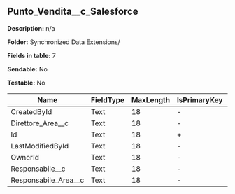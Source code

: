 ## Punto_Vendita__c_Salesforce

**Description:** n/a

**Folder:** Synchronized Data Extensions/

**Fields in table:** 7

**Sendable:** No

**Testable:** No

| Name | FieldType | MaxLength | IsPrimaryKey | IsNullable | DefaultValue |
| --- | --- | --- | --- | --- | --- |
| CreatedById | Text | 18 | - | + |  |
| Direttore_Area__c | Text | 18 | - | + |  |
| Id | Text | 18 | + | - |  |
| LastModifiedById | Text | 18 | - | + |  |
| OwnerId | Text | 18 | - | + |  |
| Responsabile__c | Text | 18 | - | + |  |
| Responsabile_Area__c | Text | 18 | - | + |  |
